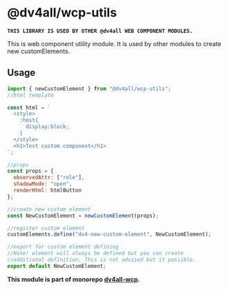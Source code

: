 # @dv4all/wcp-utils

**`THIS LIBRARY IS USED BY OTHER @dv4all WEB COMPONENT MODULES.`**

This is web component utility module. It is used by other modules to create new customElements.

## Usage

```javascript
import { newCustomElement } from "@dv4all/wcp-utils";
//html template

const html = `
  <style>
    :host{
      display:block;
    }
  </style>
  <h1>Test custom component</h1>
`;

//props
const props = {
  observedAttr: ["role"],
  shadowMode: "open",
  renderHtml: htmlButton
};

//create new custom element
const NewCustomElement = newCustomElement(props);

//register custom element
customElements.define("dv4-new-custom-element", NewCustomElement);

//export for custom element defining
//Note! element will always be defined but you can create
//additional definition. This is not advised but it possible.
export default NewCustomElement;
```

**This module is part of monorepo [dv4all-wcp](https://github.com/dmijatovic/dv4all-wcp).**
